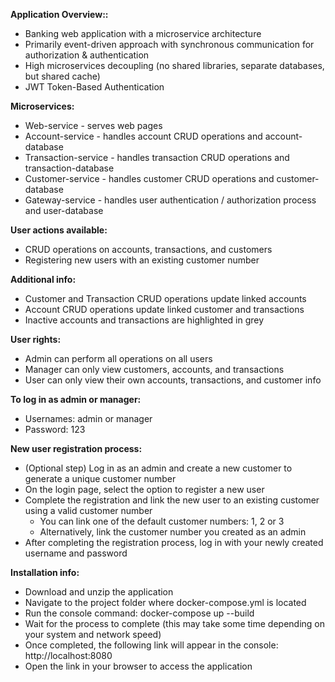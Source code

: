 **Application Overview::** <br>
- Banking web application with a microservice architecture <br>
- Primarily event-driven approach with synchronous communication for authorization & authentication <br>
- High microservices decoupling (no shared libraries, separate databases, but shared cache) <br>
- JWT Token-Based Authentication <br>

**Microservices:** <br>
- Web-service - serves web pages <br>
- Account-service - handles account CRUD operations and account-database <br>
- Transaction-service - handles transaction CRUD operations and transaction-database <br>
- Customer-service - handles customer CRUD operations and customer-database <br>
- Gateway-service - handles user authentication / authorization process and user-database <br>

**User actions available:** <br>
- CRUD operations on accounts, transactions, and customers <br>
- Registering new users with an existing customer number <br>

**Additional info:** <br>
- Customer and Transaction CRUD operations update linked accounts <br>
- Account CRUD operations update linked customer and transactions <br>
- Inactive accounts and transactions are highlighted in grey <br>

**User rights:** <br>
- Admin can perform all operations on all users <br>
- Manager can only view customers, accounts, and transactions <br>
- User can only view their own accounts, transactions, and customer info <br>

**To log in as admin or manager:** <br>
- Usernames: admin or manager <br>
- Password: 123 <br>

**New user registration process:** <br>
- (Optional step) Log in as an admin and create a new customer to generate a unique customer number <br> 
- On the login page, select the option to register a new user <br> 
- Complete the registration and link the new user to an existing customer using a valid customer number <br>
  - You can link one of the default customer numbers: 1, 2 or 3 <br>
  - Alternatively, link the customer number you created as an admin <br>
- After completing the registration process, log in with your newly created username and password <br>

**Installation info:** <br>
- Download and unzip the application <br>
- Navigate to the project folder where docker-compose.yml is located <br>
- Run the console command: docker-compose up --build <br>
- Wait for the process to complete (this may take some time depending on your system and network speed) <br>
- Once completed, the following link will appear in the console: http://localhost:8080 <br>
- Open the link in your browser to access the application <br>